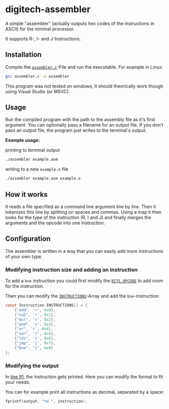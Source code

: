 # digitech-assembler

A simple "assembler" (actually outputs hex codes of the instructions in ASCII)
for the minimal processor.

It supports R-, I- and J-Instructions.

## Installation

Compile the [`assembler.c`](./assembler.c)-File and run the executable.
For example in Linux:

```sh
gcc assembler.c -o assembler
```

This program was not tested on windows, it should theorically work though using
Visual Studio (or MSVC).

## Usage

Run the compiled program with the path to the assembly file as it's first
argument. You can optionally pass a filename for an output file.
If you don't pass an output file, the program just writes to the terminal's output.

**Example usage:**

printing to terminal output

```sh
./assembler example.asm
```

writing to a new `example.o` file

```sh
./assembler example.asm example.o
```

## How it works

It reads a file specified as a command line argument line by line.
Then it tokenizes this line by splitting on spaces and commas.
Using a map it then looks for the type of the instruction (R, I and J) and
finally merges the arguments and the opcode into one instruction.

## Configuration

The assembler is written in a way that you can easily add more instructions of
your own type.

### Modifying instruction size and adding an instruction
To add a `bne` instruction you could first modify the
[`BITS_OPCODE`](https://github.com/AntonPieper/digitech-assembler/blob/main/assembler.c#L14)
to add room for the instruction.

Then you can modify the [`INSTRUCTIONS`](https://github.com/AntonPieper/digitech-assembler/blob/main/assembler.c#L37-L39)-Array
and add the `bne`-instruction:

```c
const Instruction INSTRUCTIONS[] = {
    {"add", 'r', 0x0},
    {"sub", 'r', 0x1},
    {"mul", 'r', 0x2},
    {"and", 'r', 0x3},
    {"or", 'r', 0x4},
    {"xor", 'r', 0x5},
    {"ldi", 'i', 0x6},
    {"jmp", 'j', 0x7},
    {"bne", "i", 0x8}
};
```

### Modifying the output

In [line 91](https://github.com/AntonPieper/digitech-assembler/blob/main/assembler.c#L91),
the instruction gets printed. Here you can modify the format to fit your needs.

You can for example print all instructions as decimal, separated by a space:

```c
fprintf(output, "%d ", instruction);
```
